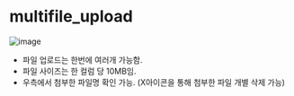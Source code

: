 # multifile_upload

![image](https://github.com/user-attachments/assets/4ff3f420-c28b-4dc8-9f39-595e85ae0502)

- 파일 업로드는 한번에 여러개 가능함.
- 파일 사이즈는 한 컬럼 당 10MB임.
- 우측에서 첨부한 파일명 확인 가능. (X아이콘을 통해 첨부한 파일 개별 삭제 가능)
